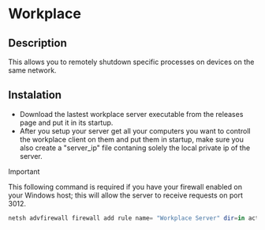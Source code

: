 # Workplace

## Description

This allows you to remotely shutdown specific processes on devices on the same network.

## Instalation

* Download the lastest workplace server executable from the releases page and put it in its startup.
* After you setup your server get all your computers you want to controll the workplace client on them and put them in startup, make sure you also create a "server_ip" file contaning solely the local private ip of the server.

> [!IMPORTANT]
> This following command is required if you have your firewall enabled on your Windows host; this will allow the server to receive requests on port 3012.

```powershell
netsh advfirewall firewall add rule name= "Workplace Server" dir=in action=allow protocol=TCP localport=3012
```